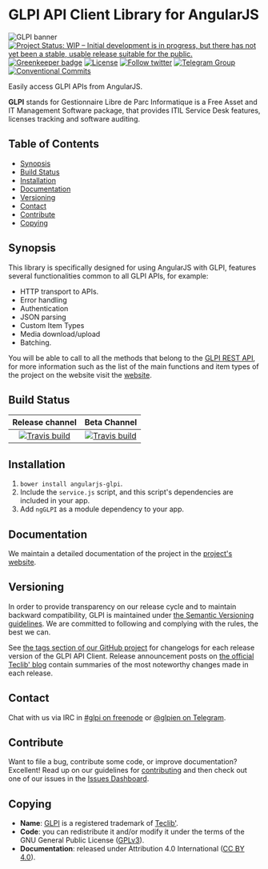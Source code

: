 # GLPI API Client Library for AngularJS

![GLPI banner](https://user-images.githubusercontent.com/29282308/31666160-8ad74b1a-b34b-11e7-839b-043255af4f58.png)
[![Project Status: WIP – Initial development is in progress, but there has not yet been a stable, usable release suitable for the public.](http://www.repostatus.org/badges/latest/wip.svg)](http://www.repostatus.org/#wip)
[![Greenkeeper badge](https://badges.greenkeeper.io/glpi-project/angularjs-glpi.svg)](https://greenkeeper.io/)
[![License](https://img.shields.io/github/license/glpi-project/angularjs-glpi.svg?&label=License)](https://github.com/glpi-project/angularjs-glpi/blob/master/LICENSE.md)
[![Follow twitter](https://img.shields.io/twitter/follow/glpi_project.svg?style=social&label=Twitter&style=flat-square)](https://twitter.com/glpi_project)
[![Telegram Group](https://img.shields.io/badge/Telegram-Group-blue.svg)](https://t.me/glpien)
[![Conventional Commits](https://img.shields.io/badge/Conventional%20Commits-1.0.0-yellow.svg)](https://conventionalcommits.org)

Easily access GLPI APIs from AngularJS.

**GLPI** stands for Gestionnaire Libre de Parc Informatique is a Free Asset and IT Management Software package, that provides ITIL Service Desk features, licenses tracking and software auditing.

## Table of Contents

* [Synopsis](#synopsis)
* [Build Status](#build-status)
* [Installation](#installation)
* [Documentation](#documentation)
* [Versioning](#versioning)
* [Contact](#contact)
* [Contribute](#contribute)
* [Copying](#copying)

## Synopsis

This library is specifically designed for using AngularJS with GLPI, features several functionalities common to all GLPI APIs, for example:

* HTTP transport to APIs.
* Error handling
* Authentication
* JSON parsing
* Custom Item Types
* Media download/upload
* Batching.

You will be able to call to all the methods that belong to the [GLPI REST API](https://dev.flyve.org/glpi/apirest.php), for more information such as the list of the main functions and item types of the project on the website visit the [website](https://glpi-project.github.io/angularjs-glpi/).

## Build Status

|**Release channel**|**Beta Channel**|
|:---:|:---:|
|[![Travis build](https://api.travis-ci.org/glpi-project/angularjs-glpi.svg?branch=master)](https://travis-ci.org/glpi-project/angularjs-glpi)|[![Travis build](https://api.travis-ci.org/glpi-project/angularjs-glpi.svg?branch=develop)](https://travis-ci.org/glpi-project/angularjs-glpi)|

## Installation

1. `bower install angularjs-glpi`.
1. Include the `service.js` script, and this script's dependencies are included in your app.
1. Add `ngGLPI` as a module dependency to your app.

## Documentation

We maintain a detailed documentation of the project in the [project's website](https://glpi-project.github.io/angularjs-glpi/).

## Versioning

In order to provide transparency on our release cycle and to maintain backward compatibility, GLPI is maintained under [the Semantic Versioning guidelines](http://semver.org/). We are committed to following and complying with the rules, the best we can.

See [the tags section of our GitHub project](https://github.com/glpi-project/angularjs-glpi/tags) for changelogs for each release version of the GLPI API Client. Release announcement posts on [the official Teclib' blog](http://www.teclib-edition.com/en/communities/blog-posts/) contain summaries of the most noteworthy changes made in each release.

## Contact

Chat with us via IRC in [#glpi on freenode](http://webchat.freenode.net/?channels=glpi]) or [@glpien on Telegram](https://t.me/glpien).

## Contribute

Want to file a bug, contribute some code, or improve documentation? Excellent! Read up on our
guidelines for [contributing](./CONTRIBUTING.md) and then check out one of our issues in the [Issues Dashboard](https://github.com/glpi-project/angularjs-glpi/issues).

## Copying

* **Name**: [GLPI](http://glpi-project.org/) is a registered trademark of [Teclib'](http://www.teclib-edition.com/en/).
* **Code**: you can redistribute it and/or modify
    it under the terms of the GNU General Public License ([GPLv3](https://www.gnu.org/licenses/gpl-3.0.en.html)).
* **Documentation**: released under Attribution 4.0 International ([CC BY 4.0](https://creativecommons.org/licenses/by/4.0/)).
